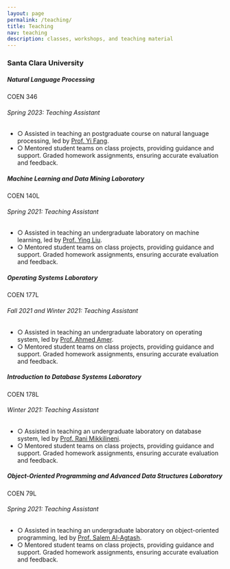 ```yaml
---
layout: page
permalink: /teaching/
title: Teaching
nav: teaching
description: classes, workshops, and teaching material
---
```


<h3 class="mt-4">Santa Clara University</h3>

<div class="card mt-3">
  <div class="p-3">
    <div class="row">
      <div class="col-sm-10">
        <h5 class="font-weight-bold">Natural Language Processing</h5>
      </div>
      <div class="col-sm-2 text-left text-sm-right">
        <span class="badge font-weight-bold danger-color-dark darken-1 text-uppercase align-middle"  href="https://www.scu.edu/bulletin/graduate/school-of-engineering/chapter-10-department-of-computer-science-and-engineering.html" target="_blank">
            COEN 346
        </span>
      </div>
    </div>
    <h6 class="font-italic mt-2 mt-sm-0">Spring 2023: Teaching Assistant</h6>
    <ul class="card-text font-weight-light list-group list-group-flush">
      <li class="list-group-item">○ Assisted in teaching an postgraduate course on natural language processing, led by <a href="https://www.cse.scu.edu/~yfang/index.html" target="_blank">Prof. Yi Fang</a>.</li>
      <li class="list-group-item">○ Mentored student teams on class projects, providing guidance and support. Graded homework assignments, ensuring accurate evaluation and feedback.</li>
    </ul>
  </div>
</div>

<div class="card mt-3">
  <div class="p-3">
    <div class="row">
      <div class="col-sm-10">
        <h5 class="font-weight-bold">Machine Learning and Data Mining Laboratory</h5>
      </div>
      <div class="col-sm-2 text-left text-sm-right">
        <span class="badge font-weight-bold danger-color-dark darken-1 text-uppercase align-middle"  href="https://www.cse.scu.edu/~yliu1/coen140/SyllabusCOEN140Spring2021_v1.pdf" target="_blank">
            COEN 140L
        </span>
      </div>
    </div>
    <h6 class="font-italic mt-2 mt-sm-0">Spring 2021: Teaching Assistant</h6>
    <ul class="card-text font-weight-light list-group list-group-flush">
      <li class="list-group-item">○ Assisted in teaching an undergraduate laboratory on machine learning, led by <a href="https://www.scu.edu/engineering/faculty/liu-ying/" target="_blank">Prof. Ying Liu</a>.</li>
      <li class="list-group-item">○ Mentored student teams on class projects, providing guidance and support. Graded homework assignments, ensuring accurate evaluation and feedback.</li>
    </ul>
  </div>
</div>

<div class="card mt-3">
  <div class="p-3">
    <div class="row">
      <div class="col-sm-10">
        <h5 class="font-weight-bold">Operating Systems Laboratory</h5>
      </div>
      <div class="col-sm-2 text-left text-sm-right">
        <span class="badge font-weight-bold danger-color-dark darken-1 text-uppercase align-middle"  href="https://www.scu.edu/bulletin/undergraduate/chapter-5-school-of-engineering/computer-science-and-engineering.html" target="_blank">
            COEN 177L
        </span>
      </div>
    </div>
    <h6 class="font-italic mt-2 mt-sm-0">Fall 2021 and Winter 2021: Teaching Assistant</h6>
    <ul class="card-text font-weight-light list-group list-group-flush">
      <li class="list-group-item">○ Assisted in teaching an undergraduate laboratory on operating system, led by <a href="https://www.scu.edu/engineering/faculty/amer-ahmed/" target="_blank">Prof. Ahmed Amer</a>.</li>
      <li class="list-group-item">○ Mentored student teams on class projects, providing guidance and support. Graded homework assignments, ensuring accurate evaluation and feedback.</li>
    </ul>
  </div>
</div>

<div class="card mt-3">
  <div class="p-3">
    <div class="row">
      <div class="col-sm-10">
        <h5 class="font-weight-bold">Introduction to Database Systems Laboratory</h5>
      </div>
      <div class="col-sm-2 text-left text-sm-right">
        <span class="badge font-weight-bold danger-color-dark darken-1 text-uppercase align-middle" href="https://www.scu.edu/bulletin/undergraduate/chapter-5-school-of-engineering/computer-science-and-engineering.html" target="_blank">
            COEN 178L
        </span>
      </div>
    </div>
    <h6 class="font-italic mt-2 mt-sm-0">Winter 2021: Teaching Assistant</h6>
    <ul class="card-text font-weight-light list-group list-group-flush">
      <li class="list-group-item">○ Assisted in teaching an undergraduate laboratory on database system, led by <a href="https://www.scu.edu/engineering/faculty/mikkilineni-rani/" target="_blank">Prof. Rani Mikkilineni</a>.</li>
      <li class="list-group-item">○ Mentored student teams on class projects, providing guidance and support. Graded homework assignments, ensuring accurate evaluation and feedback.</li>
    </ul>
  </div>
</div>

  <div class="card mt-3">
  <div class="p-3">
    <div class="row">
      <div class="col-sm-10">
        <h5 class="font-weight-bold">Object-Oriented Programming and Advanced Data Structures Laboratory</h5>
      </div>
      <div class="col-sm-2 text-left text-sm-right">
        <span class="badge font-weight-bold danger-color-dark darken-1 text-uppercase align-middle" href="https://www.scu.edu/bulletin/undergraduate/chapter-5-school-of-engineering/computer-science-and-engineering.html" target="_blank">
            COEN 79L
        </span>
      </div>
    </div>
    <h6 class="font-italic mt-2 mt-sm-0">Spring 2021: Teaching Assistant</h6>
    <ul class="card-text font-weight-light list-group list-group-flush">
      <li class="list-group-item">○ Assisted in teaching an undergraduate laboratory on object-oriented programming, led by  <a href="https://www.scu.edu/engineering/faculty/al-agtash-salem/" target="_blank">Prof. Salem Al-Agtash</a>.</li>
      <li class="list-group-item">○ Mentored student teams on class projects, providing guidance and support. Graded homework assignments, ensuring accurate evaluation and feedback.</li>
    </ul>
  </div>
</div>

